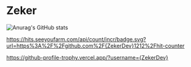 # Zeker

![Anurag's GitHub stats](https://github-readme-stats.vercel.app/api?username=ZekerDev&show_icons=true&theme=tokyonight)

https://hits.seeyoufarm.com/api/count/incr/badge.svg?url=https%3A%2F%2Fgithub.com%2F{ZekerDev}1212%2Fhit-counter

https://github-profile-trophy.vercel.app/?username={ZekerDev}
